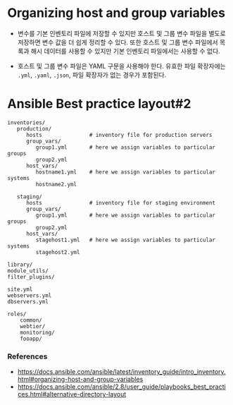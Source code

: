 # Organizing host and group variables

- 변수를 기본 인벤토리 파일에 저장할 수 있지만 호스트 및 그룹 변수 파일을 별도로 저장하면 변수 값을 더 쉽게 정리할 수 있다. 또한 호스트 및 그룹 변수 파일에서 목록과 해시 데이터를 사용할 수 있지만 기본 인벤토리 파일에서는 사용할 수 없다.

- 호스트 및 그룹 변수 파일은 YAML 구문을 사용해야 한다. 유효한 파일 확장자에는 `.yml`, `.yaml`, `.json`, 파일 확장자가 없는 경우가 포함된다. 

# Ansible Best practice layout#2

```
inventories/
   production/
      hosts               # inventory file for production servers
      group_vars/
         group1.yml       # here we assign variables to particular groups
         group2.yml
      host_vars/
         hostname1.yml    # here we assign variables to particular systems
         hostname2.yml

   staging/
      hosts               # inventory file for staging environment
      group_vars/
         group1.yml       # here we assign variables to particular groups
         group2.yml
      host_vars/
         stagehost1.yml   # here we assign variables to particular systems
         stagehost2.yml

library/
module_utils/
filter_plugins/

site.yml
webservers.yml
dbservers.yml

roles/
    common/
    webtier/
    monitoring/
    fooapp/

```


### References
- https://docs.ansible.com/ansible/latest/inventory_guide/intro_inventory.html#organizing-host-and-group-variables
- https://docs.ansible.com/ansible/2.8/user_guide/playbooks_best_practices.html#alternative-directory-layout
